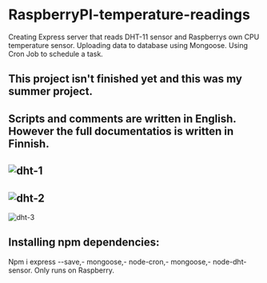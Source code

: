# RaspberryPI-temperature-readings
Creating Express server that reads DHT-11 sensor and Raspberrys own CPU temperature sensor. Uploading data to database using Mongoose. Using Cron Job to schedule a task.

## This project isn't finished yet and this was my summer project.

## Scripts and comments are written in English. However the full documentatios is written in Finnish.

![dht-1](https://user-images.githubusercontent.com/52996898/69889746-53307f80-12fb-11ea-9d7f-2d13d27269f5.PNG)
-
![dht-2](https://user-images.githubusercontent.com/52996898/69889758-5f1c4180-12fb-11ea-9c3e-46b789b560b4.PNG)
-
![dht-3](https://user-images.githubusercontent.com/52996898/69889778-8115c400-12fb-11ea-91b1-ab2a21d30f8d.PNG)

## Installing npm dependencies:
Npm i express --save,- mongoose,- node-cron,- mongoose,- node-dht-sensor.
Only runs on Raspberry.
